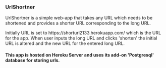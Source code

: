 <h3> UrlShortner</h3>
<p>UrlShortner is a simple web-app that takes any URL which needs to be shortened and provides a shorter URL corresponding to the long URL.</p>
<p>Initially URL is set to https://shorturl2133.herokuapp.com/ which is the URL for the app. When user inputs the long URL and clicks 'shorten' the initial URL is altered and the new URL for the entered long URL.</p>

<h4>This app is hosted on Heroku Server and uses its  add-on 'Postgresql' database for storing urls. </h4>


